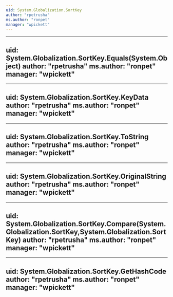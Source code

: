 ```yaml
---
uid: System.Globalization.SortKey
author: "rpetrusha"
ms.author: "ronpet"
manager: "wpickett"
---
```


---
uid: System.Globalization.SortKey.Equals(System.Object)
author: "rpetrusha"
ms.author: "ronpet"
manager: "wpickett"
---

---
uid: System.Globalization.SortKey.KeyData
author: "rpetrusha"
ms.author: "ronpet"
manager: "wpickett"
---

---
uid: System.Globalization.SortKey.ToString
author: "rpetrusha"
ms.author: "ronpet"
manager: "wpickett"
---

---
uid: System.Globalization.SortKey.OriginalString
author: "rpetrusha"
ms.author: "ronpet"
manager: "wpickett"
---

---
uid: System.Globalization.SortKey.Compare(System.Globalization.SortKey,System.Globalization.SortKey)
author: "rpetrusha"
ms.author: "ronpet"
manager: "wpickett"
---

---
uid: System.Globalization.SortKey.GetHashCode
author: "rpetrusha"
ms.author: "ronpet"
manager: "wpickett"
---
